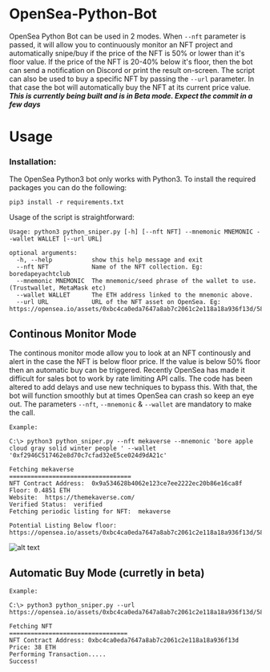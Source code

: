 # OpenSea-Python-Bot
OpenSea Python Bot can be used in 2 modes. When `--nft` parameter is passed, it will allow you to continuously monitor an NFT project and automatically snipe/buy if the price of the NFT is 50% or lower than it's floor value. If the price of the NFT is 20-40% below it's floor, then the bot can send a notification on Discord or print the result on-screen. The script can also be used to buy a specific NFT by passing the `--url` parameter. In that case the bot will automatically  buy the NFT at its current price value. ***This is currently being built and is in Beta mode. Expect the commit in a few days***


# Usage
### Installation:

The OpenSea Python3 bot only works with Python3. To install the required packages you can do the following:
```
pip3 install -r requirements.txt
```
Usage of the script is straightforward:
```
Usage: python3 python_sniper.py [-h] [--nft NFT] --mnemonic MNEMONIC --wallet WALLET [--url URL]

optional arguments:
  -h, --help           show this help message and exit
  --nft NFT            Name of the NFT collection. Eg: boredapeyachtclub
  --mnemonic MNEMONIC  The mnemonic/seed phrase of the wallet to use.(Trustwallet, MetaMask etc)
  --wallet WALLET      The ETH address linked to the mnemonic above.
  --url URL            URL of the NFT asset on OpenSea. Eg: https://opensea.io/assets/0xbc4ca0eda7647a8ab7c2061c2e118a18a936f13d/5875

```

## Continous Monitor Mode
The continous monitor mode allow you to look at an NFT continously and alert in the case the NFT is below floor price. If the value is below 50% floor then an automatic buy can be triggered. Recently OpenSea has made it difficult for sales bot to work by rate limiting API calls. The code has been altered to add delays and use new techniques to bypass this. With that, the bot will function smoothly but at times OpenSea can crash so keep an eye out. The parameters `--nft`, `--mnemonic` & `--wallet` are mandatory to make the call.
```
Example:

C:\> python3 python_sniper.py --nft mekaverse --mnemonic 'bore apple cloud gray solid winter people ' --wallet '0xf2946C517462e8d70c7cfad32eE5ce024d9dA21c'

Fetching mekaverse
==================================
NFT Contract Address:  0x9a534628b4062e123ce7ee2222ec20b86e16ca8f
Floor: 0.4851 ETH
Website:  https://themekaverse.com/
Verified Status:  verified
Fetching periodic listing for NFT:  mekaverse

Potential Listing Below floor: https://opensea.io/assets/0xbc4ca0eda7647a8ab7c2061c2e118a18a936f13d/5875
```
![alt text](https://github.com/OpenSea-Sniper/OpenSea-Python-Bot/blob/main/1.png?raw=true)


## Automatic Buy Mode (curretly in beta)
```
Example:

C:\> python3 python_sniper.py --url https://opensea.io/assets/0xbc4ca0eda7647a8ab7c2061c2e118a18a936f13d/5875

Fetching NFT
=================================
NFT Contract Address: 0xbc4ca0eda7647a8ab7c2061c2e118a18a936f13d
Price: 38 ETH
Performing Transaction.....
Success!
```

